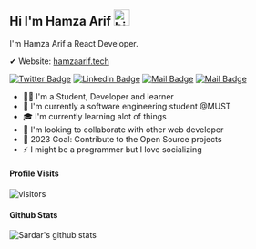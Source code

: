 ## Hi I'm Hamza Arif <img src="https://user-images.githubusercontent.com/1303154/88677602-1635ba80-d120-11ea-84d8-d263ba5fc3c0.gif" width="28px" alt="hi">

I'm Hamza Arif a React Developer.

✔ Website: [hamzaarif.tech](https://hamzaarif.tech/)

[![Twitter Badge](https://img.shields.io/badge/-@SardarHamza-1ca0f1?style=flat&labelColor=1ca0f1&logo=twitter&logoColor=white&link=https://twitter.com/__sardarhamza)](https://twitter.com/__sardarhamza)  [![Linkedin Badge](https://img.shields.io/badge/-Hamza-0e76a8?style=flat&labelColor=0e76a8&logo=linkedin&logoColor=white)](https://www.linkedin.com/in/hamza-arif1/) [![Mail Badge](https://img.shields.io/badge/-@sardarhamza-e84393?style=flat&labelColor=e84393&logo=instagram&logoColor=white)](https://www.instagram.com/__sardarhamza/) [![Mail Badge](https://img.shields.io/badge/-HamzaArif-c0392b?style=flat&labelColor=c0392b&logo=gmail&logoColor=white)](mailto:hamza__arif@outlook.com)



- 👨‍🎓 I'm a Student, Developer and learner
- 🏫 I'm currently a software engineering student @MUST 
- 🎓 I'm currently learning alot of things
- 🙏 I'm looking to collaborate with other web developer
- 🥅 2023 Goal: Contribute to the Open Source projects
- ⚡ I might be a programmer but I love socializing 


#### Profile Visits 
![visitors](https://visitor-badge.glitch.me/badge?page_id=SardarHamza538.ReadMe)


#### Github Stats


![Sardar's github stats](https://github-readme-stats.vercel.app/api?username=HamzaArif538&count_private=true&theme=tokyonight&hide=contribs,prs)

